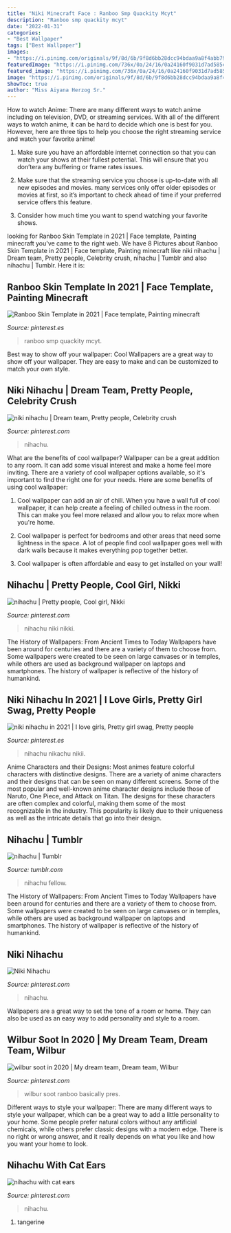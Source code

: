 ```yaml
---
title: "Niki Minecraft Face : Ranboo Smp Quackity Mcyt"
description: "Ranboo smp quackity mcyt"
date: "2022-01-31"
categories:
- "Best Wallpaper"
tags: ["Best Wallpaper"]
images:
- "https://i.pinimg.com/originals/9f/8d/6b/9f8d6bb28dcc94bdaa9a8f4abb7978f7.jpg"
featuredImage: "https://i.pinimg.com/736x/0a/24/16/0a24160f9031d7ad585cefc975f95cdb.jpg"
featured_image: "https://i.pinimg.com/736x/0a/24/16/0a24160f9031d7ad585cefc975f95cdb.jpg"
image: "https://i.pinimg.com/originals/9f/8d/6b/9f8d6bb28dcc94bdaa9a8f4abb7978f7.jpg"
ShowToc: true
author: "Miss Aiyana Herzog Sr."
---
```



How to watch Anime: There are many different ways to watch anime including on television, DVD, or streaming services.
With all of the different ways to watch anime, it can be hard to decide which one is best for you. However, here are three tips to help you choose the right streaming service and watch your favorite anime!
1. Make sure you have an affordable internet connection so that you can watch your shows at their fullest potential. This will ensure that you don’tera any buffering or frame rates issues.

2. Make sure that the streaming service you choose is up-to-date with all new episodes and movies. many services only offer older episodes or movies at first, so it’s important to check ahead of time if your preferred service offers this feature.

3. Consider how much time you want to spend watching your favorite shows.

	

		
looking for Ranboo Skin Template in 2021 | Face template, Painting minecraft you've came to the right web. We have 8 Pictures about Ranboo Skin Template in 2021 | Face template, Painting minecraft like niki nihachu | Dream team, Pretty people, Celebrity crush, nihachu | Tumblr and also nihachu | Tumblr. Here it is:
		
    
## Ranboo Skin Template In 2021 | Face Template, Painting Minecraft

<img loading=lazy src="https://i.pinimg.com/originals/df/e4/c9/dfe4c940ae7e36efe59b12ad857a5c02.jpg" onerror="this.onerror=null;this.src='https://tse1.mm.bing.net/th?id=OIP.Tbnz53o2E1X7vxBiNvQhHQAAAA&amp;pid=15.1';" alt="Ranboo Skin Template in 2021 | Face template, Painting minecraft">

_Source: pinterest.es_

>ranboo smp quackity mcyt. 

	

Best way to show off your wallpaper:
Cool Wallpapers are a great way to show off your wallpaper. They are easy to make and can be customized to match your own style.

    
## Niki Nihachu | Dream Team, Pretty People, Celebrity Crush

<img loading=lazy src="https://i.pinimg.com/originals/9f/8d/6b/9f8d6bb28dcc94bdaa9a8f4abb7978f7.jpg" onerror="this.onerror=null;this.src='https://tse1.mm.bing.net/th?id=OIP.KzbdnPFeHIJmeiUP5jWclQHaHa&amp;pid=15.1';" alt="niki nihachu | Dream team, Pretty people, Celebrity crush">

_Source: pinterest.com_

>nihachu. 

	

What are the benefits of cool wallpaper?
Wallpaper can be a great addition to any room. It can add some visual interest and make a home feel more inviting. There are a variety of cool wallpaper options available, so it's important to find the right one for your needs. Here are some benefits of using cool wallpaper: 
1. Cool wallpaper can add an air of chill. When you have a wall full of cool wallpaper, it can help create a feeling of chilled outness in the room. This can make you feel more relaxed and allow you to relax more when you're home. 

2. Cool wallpaper is perfect for bedrooms and other areas that need some lightness in the space. A lot of people find cool wallpaper goes well with dark walls because it makes everything pop together better. 

3. Cool wallpaper is often affordable and easy to get installed on your wall!

    
## Nihachu | Pretty People, Cool Girl, Nikki

<img loading=lazy src="https://i.pinimg.com/736x/0a/24/16/0a24160f9031d7ad585cefc975f95cdb.jpg" onerror="this.onerror=null;this.src='https://tse4.mm.bing.net/th?id=OIP.lWY3JSEcQnCLT1mM33HNvwHaHa&amp;pid=15.1';" alt="nihachu | Pretty people, Cool girl, Nikki">

_Source: pinterest.com_

>nihachu niki nikki. 

	

The History of Wallpapers: From Ancient Times to Today
Wallpapers have been around for centuries and there are a variety of them to choose from. Some wallpapers were created to be seen on large canvases or in temples, while others are used as background wallpaper on laptops and smartphones. The history of wallpaper is reflective of the history of humankind.

    
## Niki Nihachu In 2021 | I Love Girls, Pretty Girl Swag, Pretty People

<img loading=lazy src="https://i.pinimg.com/originals/4b/b1/20/4bb1207f1e09f8079b83408eaa991aa6.jpg" onerror="this.onerror=null;this.src='https://tse2.mm.bing.net/th?id=OIP.eHLdcufiBkipBRVGBfMjUgHaHa&amp;pid=15.1';" alt="niki nihachu in 2021 | I love girls, Pretty girl swag, Pretty people">

_Source: pinterest.es_

>nihachu nikachu nikii. 

	

Anime Characters and their Designs: Most animes feature colorful characters with distinctive designs.
There are a variety of anime characters and their designs that can be seen on many different screens. Some of the most popular and well-known anime character designs include those of Naruto, One Piece, and Attack on Titan. The designs for these characters are often complex and colorful, making them some of the most recognizable in the industry. This popularity is likely due to their uniqueness as well as the intricate details that go into their design.

    
## Nihachu | Tumblr

<img loading=lazy src="https://66.media.tumblr.com/fcdd4dbcab1d5d4c9d597d9f955b8312/0dc752e19c1c3b22-3e/s400x600/b08fb15629c441486be6090e39c8687965d82641.png" onerror="this.onerror=null;this.src='https://tse1.mm.bing.net/th?id=OIP.8SN78cwhtuu8inbJpoc6pgAAAA&amp;pid=15.1';" alt="nihachu | Tumblr">

_Source: tumblr.com_

>nihachu fellow. 

	

The History of Wallpapers: From Ancient Times to Today
Wallpapers have been around for centuries and there are a variety of them to choose from. Some wallpapers were created to be seen on large canvases or in temples, while others are used as background wallpaper on laptops and smartphones. The history of wallpaper is reflective of the history of humankind.

    
## Niki Nihachu

<img loading=lazy src="https://i.pinimg.com/736x/a3/ca/3b/a3ca3b1dbdfdd4bade0ae63807168dc6.jpg" onerror="this.onerror=null;this.src='https://tse3.mm.bing.net/th?id=OIP._MFzU2ttTXiFmN00_NakwAHaHS&amp;pid=15.1';" alt="Niki Nihachu">

_Source: pinterest.com_

>nihachu. 

	

Wallpapers are a great way to set the tone of a room or home. They can also be used as an easy way to add personality and style to a room.

    
## Wilbur Soot In 2020 | My Dream Team, Dream Team, Wilbur

<img loading=lazy src="https://i.pinimg.com/originals/7f/a5/c7/7fa5c7dd7cd9243926d0a983608e4fa1.jpg" onerror="this.onerror=null;this.src='https://tse1.mm.bing.net/th?id=OIP.-mz9bIh-Fu4FGxgNJiM2uAHaHa&amp;pid=15.1';" alt="wilbur soot in 2020 | My dream team, Dream team, Wilbur">

_Source: pinterest.com_

>wilbur soot ranboo basically pres. 

	

Different ways to style your wallpaper:
There are many different ways to style your wallpaper, which can be a great way to add a little personality to your home. Some people prefer natural colors without any artificial chemicals, while others prefer classic designs with a modern edge. There is no right or wrong answer, and it really depends on what you like and how you want your home to look.

    
## Nihachu With Cat Ears

<img loading=lazy src="https://i.pinimg.com/originals/1c/d9/fe/1cd9fe4125756842fedb5ac037598321.jpg" onerror="this.onerror=null;this.src='https://tse3.mm.bing.net/th?id=OIP.fvFgj_ldMLAqZU4gjWjilwHaGN&amp;pid=15.1';" alt="nihachu with cat ears">

_Source: pinterest.com_

>nihachu. 

	

1. tangerine 

